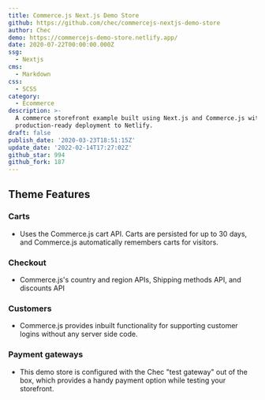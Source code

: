 ```yaml
---
title: Commerce.js Next.js Demo Store
github: https://github.com/chec/commercejs-nextjs-demo-store
author: Chec
demo: https://commercejs-demo-store.netlify.app/
date: 2020-07-22T00:00:00.000Z
ssg:
  - Nextjs
cms:
  - Markdown
css:
  - SCSS
category:
  - Ecommerce
description: >-
  A commerce storefront example built using Next.js and Commerce.js with
  production-ready deployment to Netlify.
draft: false
publish_date: '2020-03-23T18:51:15Z'
update_date: '2022-02-14T17:27:02Z'
github_star: 994
github_fork: 187
---
```

## Theme Features

### Carts

- Uses the Commerce.js cart API. Carts are persisted for up to 30 days, and Commerce.js automatically remembers carts for visitors.

### Checkout

- Commerce.js's country and region APIs, Shipping methods API, and discounts API

### Customers

- Commerce.js provides inbuilt functionality for supporting customer logins without any server side code.

### Payment gateways

- This demo store is configured with the Chec "test gateway" out of the box, which provides a handy payment option while testing your storefront.
